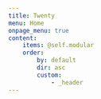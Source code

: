 ```yaml
---
title: Twenty
menu: Home
onpage_menu: true
content:
    items: @self.modular
    order:
        by: default
        dir: asc
        custom:
            - _header
---
```



